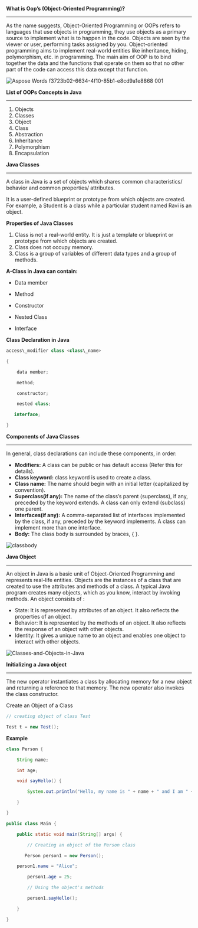 
**What is Oop’s (Object-Oriented Programming)?**

---

As the name suggests, Object-Oriented Programming or OOPs refers to languages that use objects in programming, they use objects as a primary source to implement what is to happen in the code. Objects are seen by the viewer or user, performing tasks assigned by you. Object-oriented programming aims to implement real-world entities like inheritance, hiding, polymorphism, etc. in programming. The main aim of OOP is to bind together the data and the functions that operate on them so that no other part of the code can access this data except that function.

![Aspose Words f3723b02-6634-4f10-85b1-e8cd9a1e8868 001](https://github.com/rhushikesh2000/JAVA_TUTORIAL_/assets/124034778/ef3dd185-555b-4a58-b61c-45909e1c5a2f)


**List of OOPs Concepts in Java**

---

1. Objects
1. Classes
1. Object 
1. Class
1. Abstraction
1. Inheritance 
1. Polymorphism
1. Encapsulation

   
**Java Classes**

---

A class in Java is a set of objects which shares common characteristics/ behavior and common properties/ attributes.

It is a user-defined blueprint or prototype from which objects are created. For example, a Student is a class while a particular student named Ravi is an object.

**Properties of Java Classes**

1. Class is not a real-world entity. It is just a template or blueprint or prototype from which objects are created.
1. Class does not occupy memory.
1. Class is a group of variables of different data types and a group of methods.

**A-Class in Java can contain:**

- Data member

- Method

- Constructor

- Nested Class

- Interface

**Class Declaration in Java**
~~~java
access\_modifier class <class\_name>

{  

    data member;  

    method;  

    constructor;

    nested class;

   interface;

}
~~~
**Components of Java Classes**

---

In general, class declarations can include these components, in order: 

- **Modifiers:** A class can be public or has default access (Refer this for details).
- **Class keyword:** class keyword is used to create a class.
- **Class name:** The name should begin with an initial letter (capitalized by convention).
- **Superclass(if any):** The name of the class’s parent (superclass), if any, preceded by the keyword extends. A class can only extend (subclass) one parent.
- **Interfaces(if any):** A comma-separated list of interfaces implemented by the class, if any, preceded by the keyword implements. A class can implement more than one interface.
- **Body:** The class body is surrounded by braces, { }.


![classbody](https://github.com/rhushikesh2000/Java_tutorial/assets/124034778/495c7550-7677-413c-9441-d6b83afab150)




**Java Object**

---

An object in Java is a basic unit of Object-Oriented Programming and represents real-life entities. Objects are the instances of a class that are created to use the attributes and methods of a class.  A typical Java program creates many objects, which as you know, interact by invoking methods. An object consists of : 

- State: It is represented by attributes of an object. It also reflects the properties of an object.
- Behavior: It is represented by the methods of an object. It also reflects the response of an object with other objects.
- Identity: It gives a unique name to an object and enables one object to interact with other objects.

![Classes-and-Objects-in-Java](https://github.com/zen-class/zen-class-automation-testing-documentation/blob/main/diagram/Java%20tutorial-images/Object.jpg)







**Initializing a Java object**

---

The new operator instantiates a class by allocating memory for a new object and returning a reference to that memory. The new operator also invokes the class constructor.

Create an Object of a Class
~~~java
// creating object of class Test

Test t = new Test();

~~~
**Example**
~~~java
class Person {

    String name;

    int age;

    void sayHello() {

        System.out.println("Hello, my name is " + name + " and I am " + age + " years old.");

    }

}

public class Main {

    public static void main(String[] args) {

        // Creating an object of the Person class

       Person person1 = new Person();

    person1.name = "Alice";

        person1.age = 25;

        // Using the object's methods

        person1.sayHello();

    }

}
~~~

